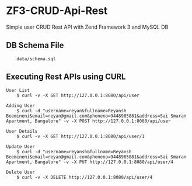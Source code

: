 # ZF3-CRUD-Api-Rest

Simple user CRUD Rest API with Zend Framework 3 and MySQL DB

## DB Schema File

```
	data/schema.sql
```

## Executing Rest APIs using CURL

```
User List
	$ curl -v -X GET http://127.0.0.1:8080/api/user

Adding User
	$ curl -d "username=reyan&fullname=Reyansh Beemineni&email=reyan@gmail.com&phoneno=9448985881&address=Sai Smaran Apartment, Bangalore" -v -X POST http://127.0.0.1:8080/api/user

User Details
	$ curl -v -X GET http://127.0.0.1:8080/api/user/1

Update User
	$ curl -d "username=reyansh&fullname=Reyansh Beemineni&email=reyan@gmail.com&phoneno=9448985881&address=Sai Smaran Apartment, Bangalore" -v -X PUT http://127.0.0.1:8080/api/user/4

Delete User
	$ curl -v -X DELETE http://127.0.0.1:8080/api/user/4
```
